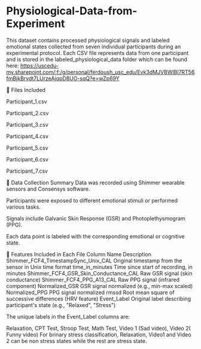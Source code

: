 # Physiological-Data-from-Experiment
This dataset contains processed physiological signals and labeled emotional states collected from seven individual participants during an experimental protocol. Each CSV file represents data from one participant and is stored in the labeled_physiological_data folder which can be found here:
https://uscedu-my.sharepoint.com/:f:/g/personal/ferdoush_usc_edu/Evk3dMJVBWlBl7RT56fmBjkBrvdt7LUrzeAjqpD8UO-sqQ?e=wZp69Y


📁 Files Included

Participant_1.csv

Participant_2.csv

Participant_3.csv

Participant_4.csv

Participant_5.csv

Participant_6.csv

Participant_7.csv


🔬 Data Collection Summary
Data was recorded using Shimmer wearable sensors and Consensys software.

Participants were exposed to different emotional stimuli or performed various tasks.

Signals include Galvanic Skin Response (GSR) and Photoplethysmogram (PPG).

Each data point is labeled with the corresponding emotional or cognitive state.

🧪 Features Included in Each File
Column Name	Description
Shimmer_FCF4_TimestampSync_Unix_CAL	Original timestamp from the sensor in Unix time format
time_in_minutes	Time since start of recording, in minutes
Shimmer_FCF4_GSR_Skin_Conductance_CAL	Raw GSR signal (skin conductance)
Shimmer_FCF4_PPG_A13_CAL	Raw PPG signal (infrared component)
Normalized_GSR	GSR signal normalized (e.g., min-max scaled)
Normalized_PPG	PPG signal normalized
rmssd	Root mean square of successive differences (HRV feature)
Event_Label	Original label describing participant's state (e.g., "Relaxed", "Stress")

The unique labels in the Event_Label columns are:

Relaxation, CPT Test, Stroop Test, Math Test, Video 1 (Sad video), Video 2( Funny video)
For brinary stress classification, Relaxation, Video1 and Video 2 can be non stress states while the rest are stress state.


